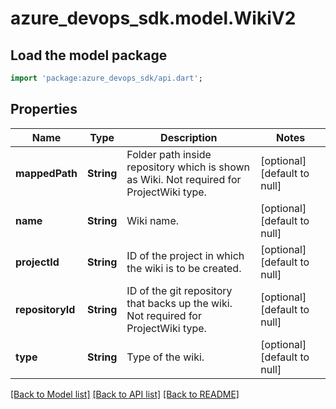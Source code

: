 # azure_devops_sdk.model.WikiV2

## Load the model package
```dart
import 'package:azure_devops_sdk/api.dart';
```

## Properties
Name | Type | Description | Notes
------------ | ------------- | ------------- | -------------
**mappedPath** | **String** | Folder path inside repository which is shown as Wiki. Not required for ProjectWiki type. | [optional] [default to null]
**name** | **String** | Wiki name. | [optional] [default to null]
**projectId** | **String** | ID of the project in which the wiki is to be created. | [optional] [default to null]
**repositoryId** | **String** | ID of the git repository that backs up the wiki. Not required for ProjectWiki type. | [optional] [default to null]
**type** | **String** | Type of the wiki. | [optional] [default to null]

[[Back to Model list]](../README.md#documentation-for-models) [[Back to API list]](../README.md#documentation-for-api-endpoints) [[Back to README]](../README.md)


